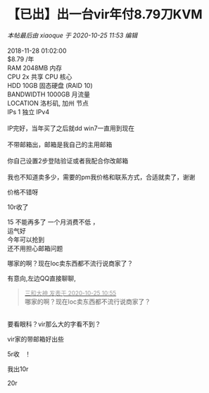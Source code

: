 # 【已出】出一台vir年付8.79刀KVM


<i class="pstatus"> 本帖最后由 xiaoque 于 2020-10-25 11:53 编辑 </i><br />
<br />
2018-11-28 01:02:00<br />
$8.79 /年<br />
RAM 2048MB 内存<br />
CPU 2x 共享 CPU 核心<br />
HDD 10GB 固态硬盘 (RAID 10)<br />
BANDWIDTH 1000GB 月流量<br />
LOCATION 洛杉矶, 加州 节点<br />
IPs 1 独立 IPv4<br />
<br />
IP完好，当年买了之后就dd win7一直用到现在<br />
<br />
不带邮箱出，邮箱是我自己的主用邮箱<br />
<br />
你自己设置2步登陆验证或者我配合你改邮箱<br />
<br />
我也不知道卖多少，需要的pm我价格和联系方式，合适就卖了，谢谢

价格不错呀

10r收了

15 不能再多了 一个月消费不低 ，<br />
运气好<br />
今年可以抢到<br />
还不用担心邮箱问题

哪家的啊？现在loc卖东西都不流行说商家了？

有意向,左边QQ直接聊聊,<img id="aimg_Qg7bv" onclick="zoom(this, this.src, 0, 0, 0)" class="zoom" src="https://cdn.jsdelivr.net/gh/hishis/forum-master/public/images/patch.gif" onmouseover="img_onmouseoverfunc(this)" onload="thumbImg(this)" border="0" alt="" />

<div class="quote"><blockquote><font size="2"><a href="https://www.hostloc.com/forum.php?mod=redirect&amp;goto=findpost&amp;pid=9349035&amp;ptid=758207" target="_blank"><font color="#999999">三和大神 发表于 2020-10-25 10:55</font></a></font><br />
哪家的啊？现在loc卖东西都不流行说商家了？</blockquote></div><br />
要看眼科？vir那么大的字看不到？

vir家的带邮箱好出些

5r收&nbsp; &nbsp;！&nbsp;&nbsp;

我出10r

20r
